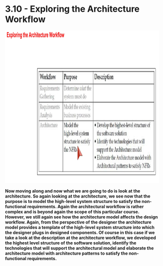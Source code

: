 # 3.10 - Exploring the Architecture Workflow

<img src="/images/03_10_01.jpg" width="800" height="500">

**Now moving along and now what we are going to do is look at the architecture. So again looking at the architecture, we see now that the purpose is to model the high-level system structure to satisfy the non-functional requirements. Again the architectural workflow is rather complex and is beyond again the scope of this particular course. However, we still again see how the architecture model affects the design workflow. Again, from the perspective of the designer the architecture model provides a template of the high-level system structure into which the designer plugs in designed components. Of course in this case if we take a look at the description at the architecture workflow, we developed the highest level structure of the software solution, identify the technologies that will support the architectural model and elaborate the architecture model with architecture patterns to satisfy the non-functional requirements.**